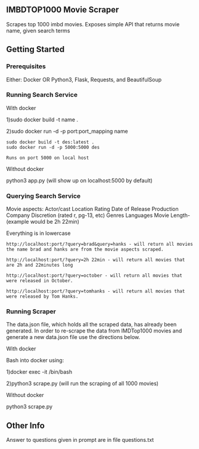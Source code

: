 ## IMBDTOP1000 Movie Scraper

Scrapes top 1000 imbd movies. 
Exposes simple API that returns movie name, given search terms

## Getting Started

### Prerequisites

Either:
Docker
OR 
Python3, Flask, Requests, and BeautifulSoup


### Running Search Service

With docker

1)sudo docker build -t name .

2)sudo docker run -d -p port:port_mapping name


```
sudo docker build -t des:latest .
sudo docker run -d -p 5000:5000 des

Runs on port 5000 on local host
```

Without docker

python3 app.py (will show up on localhost:5000 by default)


### Querying Search Service
Movie aspects:
Actor/cast
Location
Rating
Date of Release
Production Company
Discretion (rated r, pg-13, etc)
Genres
Languages
Movie Length- (example would be 2h 22min)

Everything is in lowercase


```
http://localhost:port/?query=brad&query=hanks - will return all movies the name brad and hanks are from the movie aspects scraped.

http://localhost:port/?query=2h 22min - will return all movies that are 2h and 22minutes long

http://localhost:port/?query=october - will return all movies that were released in October.

http://localhost:port/?query=tomhanks - will return all movies that were released by Tom Hanks.
```
### Running Scraper

The data.json file, which holds all the scraped data, has already been generated.
In order to re-scrape the data from IMDTop1000 movies and generate a new data.json file use the directions below.


With docker

Bash into docker using:

1)docker exec -it <container name> /bin/bash

2)python3 scrape.py   (will run the scraping of all 1000 movies)




Without docker

python3 scrape.py


## Other Info

Answer to questions given in prompt are in file questions.txt

